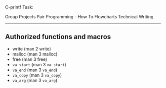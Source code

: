 C-printf Task:

Group Projects
Pair Programming - How To
Flowcharts
Technical Writing

<hr>

## Authorized functions and macros

- write (man 2 write)
- malloc (man 3 malloc)
- free (man 3 free)
- `va_start` (man 3 `va_start`)
- `va_end` (man 3 `va_end`)
- `va_copy` (man 3 `va_copy`)
- `va_arg` (man 3 `va_arg`)
